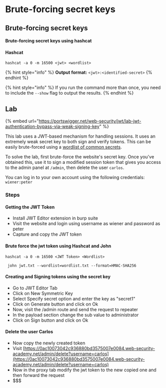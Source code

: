 # Brute-forcing secret keys

## Brute-forcing secret keys

#### Brute-forcing secret keys using hashcat <a href="#brute-forcing-secret-keys-using-hashcat" id="brute-forcing-secret-keys-using-hashcat"></a>

#### Hashcat

```
hashcat -a 0 -m 16500 <jwt> <wordlist>
```

{% hint style="info" %}
**Output format:** `<jwt>:<identified-secret>`
{% endhint %}

{% hint style="info" %}
If you run the command more than once, you need to include the `--show` flag to output the results.
{% endhint %}



## Lab

{% embed url="https://portswigger.net/web-security/jwt/lab-jwt-authentication-bypass-via-weak-signing-key" %}

This lab uses a JWT-based mechanism for handling sessions. It uses an extremely weak secret key to both sign and verify tokens. This can be easily brute-forced using a [wordlist of common secrets](https://github.com/wallarm/jwt-secrets/blob/master/jwt.secrets.list).

To solve the lab, first brute-force the website's secret key. Once you've obtained this, use it to sign a modified session token that gives you access to the admin panel at `/admin`, then delete the user `carlos`.

You can log in to your own account using the following credentials: `wiener:peter`

### Steps

#### Getting the JWT Token

* Install JWT Editor extension in burp suite
* Visit the website and login using username as wiener and password as peter
* Capture and copy the JWT token

#### Brute force the jwt token using Hashcat and John

```
hashcat -a 0 -m 16500 <JWT Token> <Wordlist>
```

```
 john jwt.txt --wordlist=wordlist.txt --format=HMAC-SHA256
```

#### Creating and Signing tokens using the secret key

* Go to JWT Editor Tab
* Click on New Symmetric Key
* Select Specify secret option and enter the key as "secret1"
* Click on Generate button and click on Ok
* Now, visit the /admin route and send the request to repeater
* In the payload section change the sub value to administrator
* Click on Sign button and click on Ok

#### Delete the user Carlos

* Now copy the newly created token
* Visit [https://0ac10073042c936880bd3575007e0084.web-security-academy.net/admin/delete?username=carlos](https://0ac10073042c936880bd3575007e0084.web-security-academy.net/admin/delete?username=carlos)
* Now in the proxy tab modify the jwt token to the new copied one and then forward the request
* \$$$

